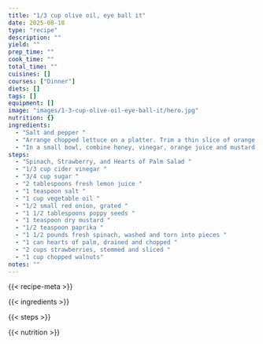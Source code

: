 ```yaml
---
title: "1/3 cup olive oil, eye ball it"
date: 2025-08-18
type: "recipe"
description: ""
yield: ""
prep_time: ""
cook_time: ""
total_time: ""
cuisines: []
courses: ["Dinner"]
diets: []
tags: []
equipment: []
image: "images/1-3-cup-olive-oil-eye-ball-it/hero.jpg"
nutrition: {}
ingredients:
  - "Salt and pepper "
  - "Arrange chopped lettuce on a platter. Trim a thin slice of orange skin down to the flesh off the top and bottom of the orange. Stand the orange upright and trim off strips of the remaining peel working from top to bottom around the orange. Cut each orange then in 1/2 lengthwise. Slice the 1/2 oranges into 1/2 moon shapes. Arrange the sliced oranges around the chopped romaine. Lightly toast the almonds in a small skillet over moderate heat or in a toaster or conventional oven. Top the romaine and oranges with toasted almonds and chopped tarragon. "
  - "In a small bowl, combine honey, vinegar, orange juice and mustard with a whisk. Stream in the oil while continuing to whisk the dressing to combine it. Pour the dressing evenly over the entire salad platter in a slow, thin stream. Season the salad with salt and pepper. The salad is pretty as is, no tossing."
steps:
  - "Spinach, Strawberry, and Hearts of Palm Salad "
  - "1/3 cup cider vinegar "
  - "3/4 cup sugar "
  - "2 tablespoons fresh lemon juice "
  - "1 teaspoon salt "
  - "1 cup vegetable oil "
  - "1/2 small red onion, grated "
  - "1 1/2 tablespoons poppy seeds "
  - "1 teaspoon dry mustard "
  - "1/2 teaspoon paprika "
  - "1 1/2 pounds fresh spinach, washed and torn into pieces "
  - "1 can hearts of palm, drained and chopped "
  - "2 cups strawberries, stemmed and sliced "
  - "1 cup chopped walnuts"
notes: ""
---
```

{{< recipe-meta >}}

{{< ingredients >}}

{{< steps >}}

{{< nutrition >}}
